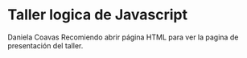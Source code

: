 # Taller logica de Javascript
Daniela Coavas
Recomiendo abrir página HTML para ver la pagina de presentación del taller. 
